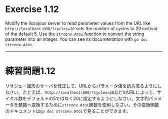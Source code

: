 # Exercise 1.12
Modify the lissajous server to read parameter values from the URL like `http://localhost:800/?cycles=20` sets the number of cycles to 20 instead of the default 5. Use the `strconv.Atoi` function to convert the string parameter into an integer. You can see its documentation with `go doc strconv.Atoi`.

---
# 練習問題1.12
リサジュー図形のサーバを修正して、URLからパラメータ値を読み取るようにしなさい。たとえば、`http://localhost:800/?cycles=20`などのURLによって、サイクル数をデフォルトの5ではなく20に設定するようにしなさい。文字列パラメータを整数へ変換するために`strconv.Atoi`関数を使用しなさい。その変換関数のドキュメントは`go doc strconv.Atoi`で見ることができます。
